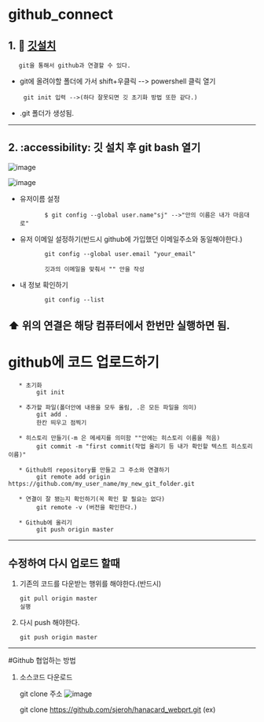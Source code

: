 # github_connect

## 1. 🍎 [깃설치](https://git-scm.com/download/win)


       git을 통해서 github과 연결할 수 있다.

 - git에 올려야할 폴더에 가서 shift+우클릭 --> powershell 클릭 열기
 
  
        git init 입력 -->(하다 잘못되면 깃 초기화 방법 또한 같다.)
      
      
 - .git 폴더가 생성됨.
------------------------

## 2. :accessibility: 깃 설치 후 git bash 열기

![image](https://user-images.githubusercontent.com/36749506/235417896-a0683612-ffa5-41d5-910a-32a8b928077a.png)

![image](https://user-images.githubusercontent.com/36749506/235418053-578c219a-51f7-4da0-9497-eb2c923b360a.png)

 * 유저이름 설정

              $ git config --global user.name"sj" -->"안의 이름은 내가 마음대로"
              
 * 유저 이메일 설정하기(반드시 github에 가입했던 이메일주소와 동일해야한다.)

              git config --global user.email "your_email"
              
              깃과의 이메일을 맞춰서 "" 안을 작성
              
 * 내 정보 확인하기


              git config --list
              
              
## ⬆️ 위의 연결은 해당 컴퓨터에서 한번만 실행하면 됨.


# github에 코드 업로드하기

       * 초기화
            git init
        
       * 추가할 파일(폴더안에 내용을 모두 올림, .은 모든 파일을 의미) 
            git add .
            한칸 띄우고 점찍기
            
       * 히스토리 만들기(-m 은 메세지를 의미함 ""안에는 히스토리 이름을 적음)
            git commit -m "first commit(작업 올리기 등 내가 확인할 텍스트 히스토리 이름)"
            
       * Github의 repository를 만들고 그 주소와 연결하기
            git remote add origin https://github.com/my_user_name/my_new_git_folder.git
            
       * 연결이 잘 됐는지 확인하기(꼭 확인 할 필요는 없다)
            git remote -v (버전을 확인한다.)
            
       * Github에 올리기
            git push origin master
            
------------------------------------------------------------------

## 수정하여 다시 업로드 할때

1. 기존의 코드를 다운받는 행위를 해야한다.(반드시)
 
       git pull origin master
       실행
       
2. 다시 push 해야한다.

       git push origin master

--------------------------------------------

#Github 협업하는 방법

1. 소스코드 다운로드

   git clone 주소
   ![image](https://github.com/sjeroh/github_connect/assets/36749506/7f01b2c4-4f99-4697-ae77-c1f978202064)


   git clone https://github.com/sjeroh/hanacard_webprt.git (ex)


#### 



#####



######
